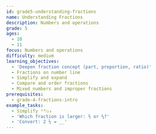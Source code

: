```yaml
---
id: grade5-understanding-fractions
name: Understanding Fractions
description: Numbers and operations
grade: 5
ages:
  - 10
  - 11
focus: Numbers and operations
difficulty: medium
learning_objectives:
  - 'Deepen fraction concept (part, proportion, ratio)'
  - Fractions on number line
  - Simplify and expand
  - Compare and order fractions
  - Mixed numbers and improper fractions
prerequisites:
  - grade-4-fractions-intro
example_tasks:
  - Simplify ¹⁸⁄₂₄
  - 'Which fraction is larger: ⅗ or ⅔?'
  - 'Convert: 2 ½ = __'
---
```

